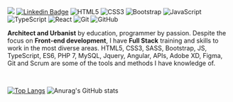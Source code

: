 ![](https://github.com/airtonlimajr/newjob/blob/main/Airton%20Lima%20JR%20(1).png)
[![Linkedin Badge](https://img.shields.io/badge/-LinkedIn-blue?style=flat-square&logo=Linkedin&logoColor=white&link=https://www.linkedin.com/in/airtonlimajr/)](https://www.linkedin.com/in/airtonlimajr/)
![HTML5](https://img.shields.io/badge/-HTML5-E34F26?style=flat-square&logo=html5&logoColor=white)
![CSS3](https://img.shields.io/badge/-CSS3-1572B6?style=flat-square&logo=css3)
![Bootstrap](https://img.shields.io/badge/-Bootstrap-563D7C?style=flat-square&logo=bootstrap)
![JavaScript](https://img.shields.io/badge/-JavaScript-black?style=flat-square&logo=javascript)
<img alt="TypeScript" src="https://img.shields.io/badge/-TypeScript-007ACC?style=flat-square&logo=typescript&logoColor=white" />
<img alt="React" src="https://img.shields.io/badge/-React-45b8d8?style=flat-square&logo=react&logoColor=white" />
![Git](https://img.shields.io/badge/-Git-black?style=flat-square&logo=git)
![GitHub](https://img.shields.io/badge/-GitHub-181717?style=flat-square&logo=github)

<p><b>Architect and Urbanist</b> by education, programmer by passion. Despite the focus on <b>Front-end development</b>, I have <b>Full Stack</b> training and skills to work in the most diverse areas. HTML5, CSS3, SASS, Bootstrap, JS, TypeScript, ES6, PHP 7, MySQL, Jquery, Angular, APIs, Adobe XD, Figma, Git and Scrum are some of the tools and methods I have knowledge of.</p>

<br>

[![Top Langs](https://github-readme-stats.vercel.app/api/top-langs/?username=airtonlimajr&layout=compact)](https://github.com/airtonlimajr/github-readme-stats)
![Anurag's GitHub stats](https://github-readme-stats.vercel.app/api?username=airtonlimajr&count_private=true)
